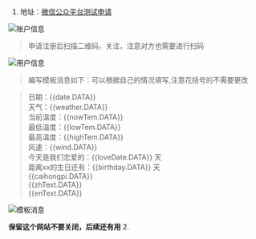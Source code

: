 1. 地址：[微信公众平台测试申请](https://mp.weixin.qq.com/debug/cgi-bin/sandbox?t=sandbox/login)

![账户信息](https://cdn.nlark.com/yuque/0/2022/png/21710408/1661416581027-7bd2915c-994d-44bf-904c-91bfb3c3eced.png)

>申请注册后扫描二维码，关注，注意对方也需要进行扫码

![用户信息](https://cdn.nlark.com/yuque/0/2022/png/21710408/1661418303817-b69e1c84-2c06-4cf4-af74-35633930dc6f.png)

>编写模板消息如下：可以根据自己的情况填写,注意花括号的不需要更改

>日期：{{date.DATA}} </br>
>天气：{{weather.DATA}} </br>
>当前温度：{{nowTem.DATA}} </br>
>最低温度：{{lowTem.DATA}} </br>
>最高温度：{{highTem.DATA}} </br>
>风速：{{wind.DATA}} </br>
>今天是我们恋爱的：{{loveDate.DATA}} 天 </br>
>距离xx的生日还有：{{birthday.DATA}} 天 </br>
>{{caihongpi.DATA}} </br>
>{{zhText.DATA}} </br>
>{{enText.DATA}} </br>


![模板消息](https://cdn.nlark.com/yuque/0/2022/png/21710408/1661419599273-356e04aa-0fbb-453d-afcc-e057f008cd4f.png)

**保留这个网站不要关闭，后续还有用**
2. 